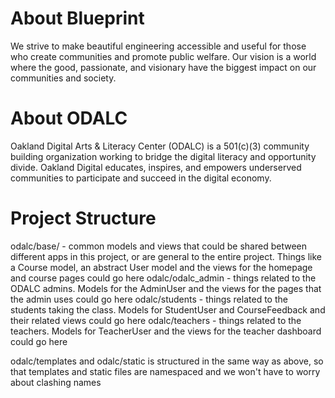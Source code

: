About Blueprint
=======
We strive to make beautiful engineering accessible and useful for those who create communities and promote public welfare. Our vision is a world where the good, passionate, and visionary have the biggest impact on our communities and society.

About ODALC
=======
Oakland Digital Arts & Literacy Center (ODALC) is a 501(c)(3) community building organization working to bridge the digital literacy and opportunity divide. Oakland Digital educates, inspires, and empowers underserved communities to participate and succeed in the digital economy.

Project Structure
=======
odalc/base/ - common models and views that could be shared between different apps in this project, or are general to the entire project. Things like a Course model, an abstract User model and the views for the homepage and course pages could go here
odalc/odalc_admin - things related to the ODALC admins. Models for the AdminUser and the views for the pages that the admin uses could go here
odalc/students - things related to the students taking the class. Models for StudentUser and CourseFeedback and their related views could go here
odalc/teachers - things related to the teachers. Models for TeacherUser and the views for the teacher dashboard could go here

odalc/templates and odalc/static is structured in the same way as above, so that templates and static files are namespaced and we won't have to worry about clashing names
